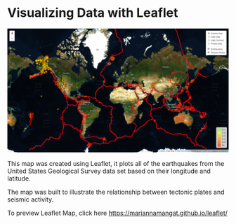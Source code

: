 # Visualizing Data with Leaflet

![earthquakes.png](earthquakes.png)

This map was created using Leaflet, it plots all of the earthquakes from the United States Geological Survey data set based on their longitude and latitude.

The map was built to illustrate the relationship between tectonic plates and seismic activity.

To preview Leaflet Map, click here  https://mariannamangat.github.io/leaflet/
